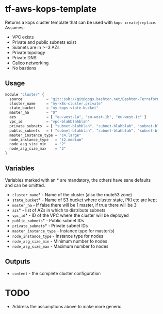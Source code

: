 # tf-aws-kops-template

Returns a kops cluster template that can be used with `kops
create|replace`. Assumes:
 * VPC exists
 * Private and public subnets exist
 * Subnets are in >=3 AZs
 * Private topology
 * Private DNS
 * Calico networking
 * No bastions

## Usage

```js
module "cluster" {
  source           = "git::ssh://git@gogs.bashton.net/Bashton-Terraform-Modules/tf-aws-kops-template"
  cluster_name     = "my-k8s-cluster.private"
  state_bucket     = "my-kops-state-bucket"
  master_ha        = "0"
  azs              = [ "eu-west-1a", "eu-west-1b", "eu-west-1c" ]
  vpc_id           = "vpc-blahblahblah"
  private_subnets  = [ "subnet-blahblah", "subnet-blahblah", "subnet-blahblah" ]
  public_subnets   = [ "subnet-blahblah", "subnet-blahblah", "subnet-blahblah" ]
  master_instance_type = "c4.large"
  node_instance_type   = "t2.medium"
  node_asg_size_min    = "2"
  node_asg_size_max    = "2"
}
```

## Variables

Variables marked with an * are mandatory, the others have sane defaults and can be omitted.

 - `cluster_name`* - Name of the cluster (also the route53 zone)
 - `state_bucket`* - Name of S3 bucket where cluster state, PKI etc are kept
 - `master_ha` - If false there will be 1 master, if true there will be 3
 - `azs`* - list of AZs in which to distribute subnets
 - `vpc_id`* - ID of the VPC where the cluster will be deployed
 - `public_subnets`* - Public subnet IDs
 - `private_subnets`* - Private subnet IDs
 - `master_instance_type` - Instance type for master(s)
 - `node_instance_type` - Instance type for nodes
 - `node_asg_size_min` - Minimum number fo nodes
 - `node_asg_size_max` - Maximum number fo nodes

## Outputs

 - `content` - the complete cluster configuration

# TODO

 - Address the assumptions above to make more generic
